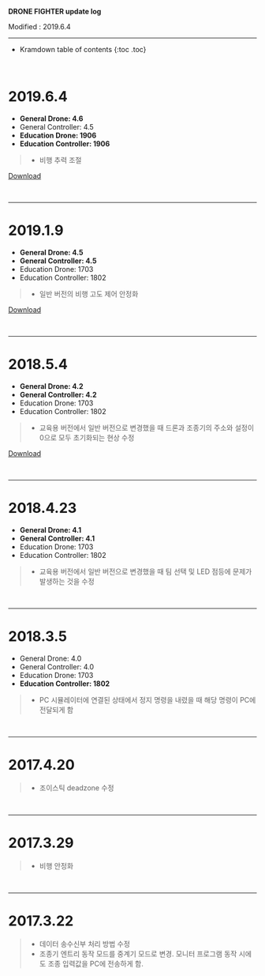**DRONE FIGHTER update log**

Modified : 2019.6.4

---

* Kramdown table of contents
{:toc .toc}


<br>


# 2019.6.4

- **General Drone: 4.6**
- General Controller: 4.5
- **Education Drone: 1906**
- **Education Controller: 1906**

> - 비행 추력 조절


[Download](https://drive.google.com/file/d/1Wscpo3fb_MKXeeCgRX00-nGu2n38l9Cr)


<br>

---


# 2019.1.9

- **General Drone: 4.5**
- **General Controller: 4.5**
- Education Drone: 1703
- Education Controller: 1802

> - 일반 버전의 비행 고도 제어 안정화


[Download](https://drive.google.com/open?id=1BTupi6vghIxuyltDQqAsq0kW9-ww2tct)


<br>

---


# 2018.5.4

- **General Drone: 4.2**
- **General Controller: 4.2**
- Education Drone: 1703
- Education Controller: 1802

> - 교육용 버전에서 일반 버전으로 변경했을 때 드론과 조종기의 주소와 설정이 0으로 모두 초기화되는 현상 수정


[Download](https://drive.google.com/open?id=1Iu085RiTYxA8CBpZ80ZGDym7qCj0ETyy)


<br>

---


# 2018.4.23

- **General Drone: 4.1**
- **General Controller: 4.1**
- Education Drone: 1703
- Education Controller: 1802

> - 교육용 버전에서 일반 버전으로 변경했을 때 팀 선택 및 LED 점등에 문제가 발생하는 것을 수정

<br>

---


# 2018.3.5

- General Drone: 4.0
- General Controller: 4.0
- Education Drone: 1703
- **Education Controller: 1802**

> - PC 시뮬레이터에 연결된 상태에서 정지 명령을 내렸을 때 해당 명령이 PC에 전달되게 함

<br>

---


# 2017.4.20

> - 조이스틱 deadzone 수정

<br>

---


# 2017.3.29

> - 비행 안정화

<br>

---


# 2017.3.22

> - 데이터 송수신부 처리 방법 수정
> - 조종기 엔트리 동작 모드를 중계기 모드로 변경. 모니터 프로그램 동작 시에도 조종 입력값을 PC에 전송하게 함.

<br>
